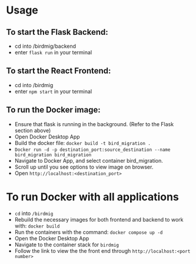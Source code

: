 # Usage

## To start the Flask Backend:
- cd into /birdmig/backend
- enter ```flask run``` in your terminal

## To start the React Frontend:

- cd into /birdmig
- enter ```npm start``` in your terminal

## To run the Docker image:
- Ensure that flask is running in the background. (Refer to the Flask section above)
- Open Docker Desktop App
- Build the docker file: ```docker build -t bird_migration .```
- ```Docker run -d -p destination_port:source_destination --name bird_migration bird_migration```
- Navigate to Docker App, and select container bird_migration.
- Scroll up until you see options to view image on browser.
- Open ```http://localhost:<destination_port>```

# To run Docker with all applications
- ```cd``` into ```/birdmig```
- Rebuild the necessary images for both frontend and backend to work with: ```docker build```
- Run the containers with the command: ```docker compose up -d```
- Open the Docker Desktop App
- Navigate to the container stack for ```birdmig```
- Follow the link to view the the front end through ```http://localhost:<port number>```